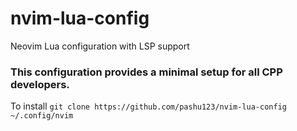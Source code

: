 # nvim-lua-config
Neovim Lua configuration with LSP support


### This configuration provides a minimal setup for all CPP developers.
To install `git clone https://github.com/pashu123/nvim-lua-config ~/.config/nvim`

